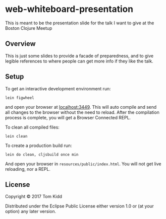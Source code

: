 # web-whiteboard-presentation

This is meant to be the presentation slide for the talk I want to give at the Boston Clojure Meetup

## Overview

This is just some slides to provide a facade of preparedness, and to give legible references to
where people can get more info if they like the talk.

## Setup

To get an interactive development environment run:

    lein figwheel

and open your browser at [localhost:3449](http://localhost:3449/).
This will auto compile and send all changes to the browser without the
need to reload. After the compilation process is complete, you will
get a Browser Connected REPL.

To clean all compiled files:

    lein clean

To create a production build run:

    lein do clean, cljsbuild once min

And open your browser in `resources/public/index.html`. You will not
get live reloading, nor a REPL.

## License

Copyright © 2017 Tom Kidd

Distributed under the Eclipse Public License either version 1.0 or (at your option) any later version.
